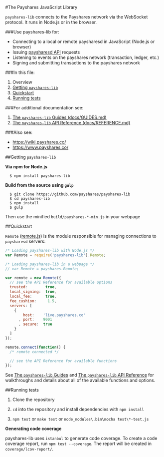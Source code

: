 #The Payshares JavaScript Library

`payshares-lib` connects to the Payshares network via the WebSocket protocol.  It runs in Node.js or in the browser.



###Use payshares-lib for:

+ Connecting to a local or remote paysharesd in JavaScript (Node.js or browser)
+ Issuing [paysharesd API](https://www.payshares.co/api/) requests
+ Listening to events on the payshares network (transaction, ledger, etc.)
+ Signing and submitting transactions to the payshares network

###In this file:

1. Overview
2. [Getting `payshares-lib`](README.md#getting-payshares-lib)
3. [Quickstart](README.md#quickstart)
4. [Running tests](https://github.com/payshares/payshares-lib#running-tests)

###For additional documentation see:

1. [The `payshares-lib` Guides (docs/GUIDES.md)](docs/GUIDES.md)
2. [The `payshares-lib` API Reference (docs/REFERENCE.md)](docs/REFERENCE.md)


###Also see:

+ https://wiki.payshares.co/
+ https://www.payshares.co/

##Getting `payshares-lib`

**Via npm for Node.js**

```
  $ npm install payshares-lib
```

**Build from the source using `gulp`**

```
  $ git clone https://github.com/payshares/payshares-lib
  $ cd payshares-lib
  $ npm install
  $ gulp
```

Then use the minified `build/payshares-*-min.js` in your webpage

##Quickstart

`Remote` ([remote.js](https://github.com/payshares/payshares-lib/blob/develop/src/js/payshares/remote.js)) is the module responsible for managing connections to `paysharesd` servers:

```js
/* Loading payshares-lib with Node.js */
var Remote = require('payshares-lib').Remote;

/* Loading payshares-lib in a webpage */
// var Remote = payshares.Remote;

var remote = new Remote({
  // see the API Reference for available options
  trusted:        true,
  local_signing:  true,
  local_fee:      true,
  fee_cushion:     1.5,
  servers: [
    {
        host:    'live.payshares.co'
      , port:    9001
      , secure:  true
    }
  ]
});

remote.connect(function() {
  /* remote connected */

  // see the API Reference for available functions
});
```

See [The `payshares-lib` Guides](docs/GUIDES.md) and [The `payshares-lib` API Reference](docs/REFERENCE.md) for walkthroughs and details about all of the available functions and options.

##Running tests

1. Clone the repository

2. `cd` into the repository and install dependencies with `npm install`

3. `npm test` or `make test` or `node_modules\.bin\mocha test\*-test.js` 

**Generating code coverage**

payshares-lib uses `istanbul` to generate code coverage. To create a code coverage report, run `npm test --coverage`. The report will be created in `coverage/lcov-report/`.
